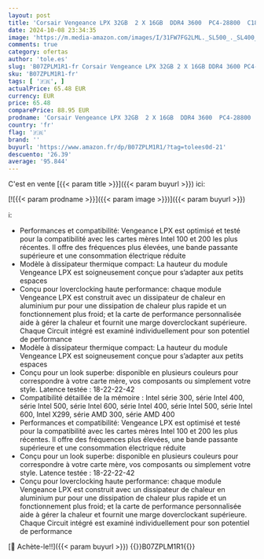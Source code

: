 ```yaml
---
layout: post
title: 'Corsair Vengeance LPX 32GB  2 X 16GB  DDR4 3600  PC4-28800  C18 1.35V Desktop Memory - noire'
date: 2024-10-08 23:34:35
image: 'https://m.media-amazon.com/images/I/31FW7FG2LML._SL500_._SL400_.jpg'
comments: true
category: ofertas
author: 'tole.es'
slug: 'B07ZPLM1R1-fr Corsair Vengeance LPX 32GB 2 X 16GB DDR4 3600 PC4-28800...'
sku: 'B07ZPLM1R1-fr'
tags: [ '🇫🇷', ]
actualPrice: 65.48 EUR
currency: EUR
price: 65.48
comparePrice: 88.95 EUR
prodname: 'Corsair Vengeance LPX 32GB  2 X 16GB  DDR4 3600  PC4-28800  C18 1.35V Desktop Memory - noire'
country: 'fr'
flag: '🇫🇷'
brand: ''
buyurl: 'https://www.amazon.fr/dp/B07ZPLM1R1/?tag=tolees0d-21'
descuento: '26.39'
average: '95.844'
---
```


C'est en vente [{{< param title >}}]({{< param buyurl >}}) ici:

[![{{< param prodname >}}]({{< param image >}})]({{< param buyurl >}})

ℹ️:

- Performances et compatibilité: Vengeance LPX est optimisé et testé pour la compatibilité avec les cartes mères Intel 100 et 200 les plus récentes. Il offre des fréquences plus élevées, une bande passante supérieure et une consommation électrique réduite
- Modèle à dissipateur thermique compact: La hauteur du module Vengeance LPX est soigneusement conçue pour s’adapter aux petits espaces
- Conçu pour loverclocking haute performance: chaque module Vengeance LPX est construit avec un dissipateur de chaleur en aluminium pur pour une dissipation de chaleur plus rapide et un fonctionnement plus froid; et la carte de performance personnalisée aide à gérer la chaleur et fournit une marge doverclockant supérieure. Chaque Circuit intégré est examiné individuellement pour son potentiel de performance
- Modèle à dissipateur thermique compact: La hauteur du module Vengeance LPX est soigneusement conçue pour s’adapter aux petits espaces
- Conçu pour un look superbe: disponible en plusieurs couleurs pour correspondre à votre carte mère, vos composants ou simplement votre style. Latence testée : 18-22-22-42
- Compatibilité détaillée de la mémoire : Intel série 300, série Intel 400, série Intel 500, série Intel 600, série Intel 400, série Intel 500, série Intel 600, Intel X299, série AMD 300, série AMD 400
- Performances et compatibilité: Vengeance LPX est optimisé et testé pour la compatibilité avec les cartes mères Intel 100 et 200 les plus récentes. Il offre des fréquences plus élevées, une bande passante supérieure et une consommation électrique réduite
- Conçu pour un look superbe: disponible en plusieurs couleurs pour correspondre à votre carte mère, vos composants ou simplement votre style. Latence testée : 18-22-22-42
- Conçu pour loverclocking haute performance: chaque module Vengeance LPX est construit avec un dissipateur de chaleur en aluminium pur pour une dissipation de chaleur plus rapide et un fonctionnement plus froid; et la carte de performance personnalisée aide à gérer la chaleur et fournit une marge doverclockant supérieure. Chaque Circuit intégré est examiné individuellement pour son potentiel de performance

[🛒 Achète-le!!]({{< param buyurl >}})
{{<world>}}B07ZPLM1R1{{</world>}}
